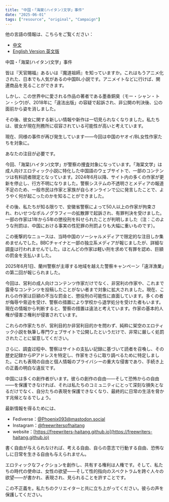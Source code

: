 ```yaml
---
title: "中国・「海棠(ハイタン)文学」事件" 
date: "2025-06-01"
tags: ["resource", "original", "Campaign"] 
---
```


他の言語の情報は、こちらをご覧ください：

- [中文](https://freewriters-haitang.github.io/posts/000010-flyer/)
- [English Version 英文版](https://freewriters-haitang.github.io/english/posts/000010-flyer/)

中国・「海棠(ハイタン)文学」事件

皆は『天官賜福』あるいは『魔道祖師』を知っていますか。これはもうアニメ化された、日本でも人気があるの中国BL小説です。アニメイトなどに行けば、関連商品を見ることができます。

しかし、この世界中に愛される作品の著者である墨香銅臭（モー・シャン・トン・シウ)が、2018年に「違法出版」の容疑で起訴され、非公開の判決後、公の面前から姿を消しました。

その後、彼女に関する新しい情報や新作は一切見られなくなりました。私たちは、彼女が現在刑務所に収容されている可能性が高いと考えています。

現在、同様の事件が再び発生しています——今回は中国のヤオイ/BL女性作家たちを対象に。

あなたの注目が必要です。

今回、「海棠(ハイタン)文学」が警察の捜査対象になっています。「海棠文学」は成人向けエロティック小説に特化した中国語のウェブサイトで、一部のコンテンツは有料読者限定となっています。2024年6月以降、サイト内の多くの作家が更新を停止し、行方不明になりました。警察システムの不透明さとメディアの報道不足のため、一般市民は作家と家族が自らオンラインで公に発言したことで、ようやく何が起こったのかを知ることができました。

その後、私たちが知る限りで、安徽省警察によって50人以上の作家が拘束され、わいせつなポルノグラフィーの拡散罪で起訴され、有罪判決を受けました。一部の作家は1年から5年の懲役刑を科せられたことが判明しました（注：このような刑罰は、中国における事実の性犯罪の刑罰よりも大幅に重いものです）。

この衝撃的なニュースは、当時中国のソーシャルメディアで限定的な注目しか集めませんでした。BBCチャイナと一部の独立系メディアが報じましたが、詳細な調査は行われませんでした。ほとんどの作家は軽い刑を求めて有罪を認め、巨額の罰金を支払いました。

2025年6月1日、蘭州警察が主導する地域を越えた警察キャンペーン「遠洋漁業」の第二回が報じられました。

今回は、営利の成人向けコンテンツ作家だけでなく、非営利の作家や、これまで露骨なコンテンツを投稿したことがない者まで対象に拡大されました。現在、これらの作家は巨額の不当な罰金と、懲役刑の可能性に直面しています。多くの者が侮辱や脅迫を受け、警察の措置により学校から退学処分を受けた者もいます。現在の情報から判断すると、警察の措置は違法と考えています。作家の基本的人権が侵害さ権利が侵害されています。

これらの作家たちが、営利目的か非営利目的かを問わず、純粋に架空のエロティック小説を執筆し専門ウェブサイトで公開したというだけで、非常に厳しく処罰されたことに留意してください。

さらに、調査过程中、警察はサイトの支払い記録に基づいて読者を召喚し、その歴史記録からIPアドレスを特定し、作家をさらに取り調べるために特定しました。これも表現の自由と個人情報のプライバシーの重大な侵害であり、手続き上の正義の明白な違反です。

中国には多くの創作者がいます。彼らの創作の自由——そして恐怖からの自由——を保護できなければ、それは私たちのコミュニティにとって深刻な損失となるだけでなく、自分たちの表現を保護できなくなり、最終的に日常の生活を脅かす兆候となるでしょう。

最新情報を得るためには、

- Fediverse：[@Phoenix093@mastodon.social](https://mastodon.social/@Phoenix093)
- Instagram：[@freewritersofhaitang](https://www.instagram.com/freewritersofhaitang/)
- website：[https://freewriters-haitang.github.io](https://freewriters-haitang.github.io)

書く自由が与えられなければ、考える自由、自らの意志で行動する自由、恐怖なしに日常を生きる自由も与えられません。

エロティックなフィクションを創作し、共有する権利は人権です。そして、私たちの時代の使命は、女性の欲望——そして性的指向のスペクトラムを跨ぐ人々の欲望——が書かれ、表現され、見られることを許すことです。

この不正義を。私たちのクリエイターと共に立ち上がってください。彼らの声を保護してください。
